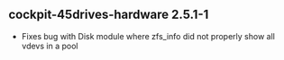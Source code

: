 ## cockpit-45drives-hardware 2.5.1-1

* Fixes bug with Disk module where zfs_info did not properly show all vdevs in a pool